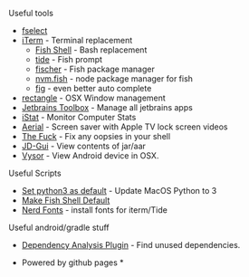 Useful tools
* [fselect](https://github.com/jhspetersson/fselect)
* [iTerm](https://iterm2.com/) - Terminal replacement
  * [Fish Shell](https://fishshell.com/) - Bash replacement
  * [tide](https://github.com/IlanCosman/tide) - Fish prompt
  * [fischer](https://github.com/jorgebucaran/fisher) - Fish package manager
  * [nvm.fish](https://github.com/jorgebucaran/nvm.fish) - node package manager for fish
  * [fig](https://fig.io/) - even better auto complete
* [rectangle](https://rectangleapp.com/) - OSX Window management
* [Jetbrains Toolbox](https://www.jetbrains.com/toolbox-app/) - Manage all jetbrains apps
* [iStat](https://bjango.com/mac/istatmenus/) - Monitor Computer Stats
* [Aerial](https://aerialscreensaver.github.io/) - Screen saver with Apple TV lock screen videos
* [The Fuck](https://github.com/nvbn/thefuck) - Fix any oopsies in your shell
* [JD-Gui](http://java-decompiler.github.io/) - View contents of jar/aar
* [Vysor](https://www.vysor.io/) - View Android device in OSX.

Useful Scripts
* [Set python3 as default](https://code2care.org/pages/set-python-as-default-version-macos) - Update MacOS Python to 3
* [Make Fish Shell Default](https://flaviocopes.com/macos-terminal-setup/)
* [Nerd Fonts](https://github.com/ryanoasis/nerd-fonts#option-4-homebrew-fonts) - install fonts for iterm/Tide

Useful android/gradle stuff
* [Dependency Analysis Plugin](https://github.com/autonomousapps/dependency-analysis-android-gradle-plugin/wiki/Adding-to-your-project) - Find unused dependencies.

* Powered by github pages *